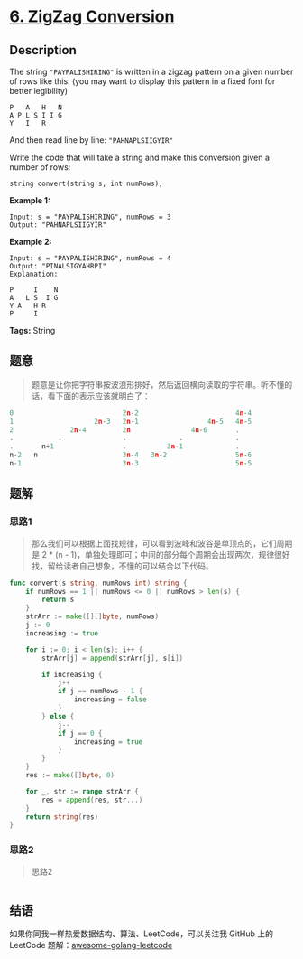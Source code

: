 # [6. ZigZag Conversion][title]

## Description

The string `"PAYPALISHIRING"` is written in a zigzag pattern on a given number of rows like this: (you may want to display this pattern in a fixed font for better legibility)

```
P   A   H   N
A P L S I I G
Y   I   R
```

And then read line by line: `"PAHNAPLSIIGYIR"`

Write the code that will take a string and make this conversion given a number of rows:

```
string convert(string s, int numRows);
```

**Example 1:**

```
Input: s = "PAYPALISHIRING", numRows = 3
Output: "PAHNAPLSIIGYIR"
```

**Example 2:**

```
Input: s = "PAYPALISHIRING", numRows = 4
Output: "PINALSIGYAHRPI"
Explanation:

P     I    N
A   L S  I G
Y A   H R
P     I
```

**Tags:** String

## 题意
>题意是让你把字符串按波浪形排好，然后返回横向读取的字符串。听不懂的话，看下面的表示应该就明白了：
```go
0                           2n-2                        4n-4
1                    2n-3   2n-1                 4n-5   4n-5
2              2n-4         2n               4n-6       .
.           .               .             .             .
.       n+1                 .          3n-1             .
n-2   n                     3n-4   3n-2                 5n-6
n-1                         3n-3                        5n-5
```

## 题解

### 思路1
> 那么我们可以根据上面找规律，可以看到波峰和波谷是单顶点的，它们周期是 2 * (n - 1)，单独处理即可；中间的部分每个周期会出现两次，规律很好找，留给读者自己想象，不懂的可以结合以下代码。

```go
func convert(s string, numRows int) string {
	if numRows == 1 || numRows <= 0 || numRows > len(s) {
		return s
	}
	strArr := make([][]byte, numRows)
	j := 0
	increasing := true

	for i := 0; i < len(s); i++ {
		strArr[j] = append(strArr[j], s[i])

		if increasing {
			j++
			if j == numRows - 1 {
				increasing = false
			}
		} else {
			j--
			if j == 0 {
				increasing = true
			}
		}
	}
	res := make([]byte, 0)

	for _, str := range strArr {
		res = append(res, str...)
	}
	return string(res)
}
```

### 思路2
> 思路2
```go

```

## 结语

如果你同我一样热爱数据结构、算法、LeetCode，可以关注我 GitHub 上的 LeetCode 题解：[awesome-golang-leetcode][me]

[title]: https://leetcode.com/problems/zigzag-conversion/description/
[me]: https://github.com/kylesliu/awesome-golang-leetcode

